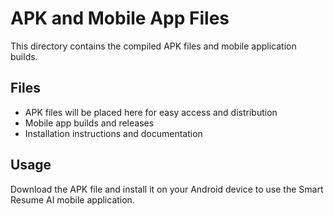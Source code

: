 # APK and Mobile App Files

This directory contains the compiled APK files and mobile application builds.

## Files
- APK files will be placed here for easy access and distribution
- Mobile app builds and releases
- Installation instructions and documentation

## Usage
Download the APK file and install it on your Android device to use the Smart Resume AI mobile application.
